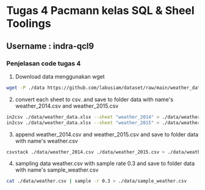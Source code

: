 # Tugas 4 Pacmann kelas SQL & Sheel Toolings
## Username : indra-qcl9
### Penjelasan code tugas 4
1. Download data menggunakan wget
```bash
wget -P ./data https://github.com/labusiam/dataset/raw/main/weather_data.xlsx
```
2. convert each sheet to csv. and save to folder data with name's weather_2014.csv and weather_2015.csv
```bash
in2csv ./data/weather_data.xlsx --sheet "weather_2014" > ./data/weather_2014.csv
in2csv ./data/weather_data.xlsx --sheet "weather_2015" > ./data/weather_2015.csv
```
3. append weather_2014.csv and weather_2015.csv and save to folder data with name's weather.csv
```bash
csvstack ./data/weather_2014.csv ./data/weather_2015.csv > ./data/weather.csv
```
4. sampling data weather.csv with sample rate 0.3 and save to folder data with name's sample_weather.csv
```bash
cat ./data/weather.csv | sample -r 0.3 > ./data/sample_weather.csv
```